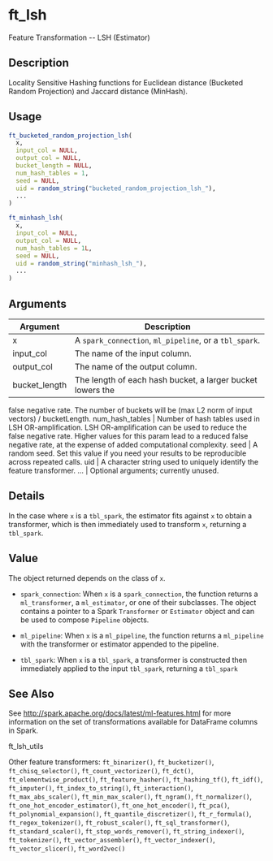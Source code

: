 # ft_lsh


Feature Transformation -- LSH (Estimator)




## Description

Locality Sensitive Hashing functions for Euclidean distance
  (Bucketed Random Projection) and Jaccard distance (MinHash).





## Usage
```r
ft_bucketed_random_projection_lsh(
  x,
  input_col = NULL,
  output_col = NULL,
  bucket_length = NULL,
  num_hash_tables = 1,
  seed = NULL,
  uid = random_string("bucketed_random_projection_lsh_"),
  ...
)

ft_minhash_lsh(
  x,
  input_col = NULL,
  output_col = NULL,
  num_hash_tables = 1L,
  seed = NULL,
  uid = random_string("minhash_lsh_"),
  ...
)
```




## Arguments


Argument      |Description
------------- |----------------
x | A ``spark_connection``, ``ml_pipeline``, or a ``tbl_spark``.
input_col | The name of the input column.
output_col | The name of the output column.
bucket_length | The length of each hash bucket, a larger bucket lowers the
false negative rate. The number of buckets will be (max L2 norm of input vectors) /
bucketLength.
num_hash_tables | Number of hash tables used in LSH OR-amplification. LSH
OR-amplification can be used to reduce the false negative rate. Higher values
for this param lead to a reduced false negative rate, at the expense of added
 computational complexity.
seed | A random seed. Set this value if you need your results to be
reproducible across repeated calls.
uid | A character string used to uniquely identify the feature transformer.
... | Optional arguments; currently unused.




## Details

In the case where ``x`` is a ``tbl_spark``, the estimator fits against ``x``
  to obtain a transformer, which is then immediately used to transform ``x``, returning a ``tbl_spark``.





## Value

The object returned depends on the class of ``x``.


  
*  `spark_connection`: When `x` is a `spark_connection`, the function returns a `ml_transformer`,
  a `ml_estimator`, or one of their subclasses. The object contains a pointer to
  a Spark `Transformer` or `Estimator` object and can be used to compose
  `Pipeline` objects.

  
*  `ml_pipeline`: When `x` is a `ml_pipeline`, the function returns a `ml_pipeline` with
  the transformer or estimator appended to the pipeline.

  
*  `tbl_spark`: When `x` is a `tbl_spark`, a transformer is constructed then
  immediately applied to the input `tbl_spark`, returning a `tbl_spark`







## See Also

See http://spark.apache.org/docs/latest/ml-features.html for
  more information on the set of transformations available for DataFrame
  columns in Spark.

ft_lsh_utils

Other feature transformers: 
`ft_binarizer()`,
`ft_bucketizer()`,
`ft_chisq_selector()`,
`ft_count_vectorizer()`,
`ft_dct()`,
`ft_elementwise_product()`,
`ft_feature_hasher()`,
`ft_hashing_tf()`,
`ft_idf()`,
`ft_imputer()`,
`ft_index_to_string()`,
`ft_interaction()`,
`ft_max_abs_scaler()`,
`ft_min_max_scaler()`,
`ft_ngram()`,
`ft_normalizer()`,
`ft_one_hot_encoder_estimator()`,
`ft_one_hot_encoder()`,
`ft_pca()`,
`ft_polynomial_expansion()`,
`ft_quantile_discretizer()`,
`ft_r_formula()`,
`ft_regex_tokenizer()`,
`ft_robust_scaler()`,
`ft_sql_transformer()`,
`ft_standard_scaler()`,
`ft_stop_words_remover()`,
`ft_string_indexer()`,
`ft_tokenizer()`,
`ft_vector_assembler()`,
`ft_vector_indexer()`,
`ft_vector_slicer()`,
`ft_word2vec()`



